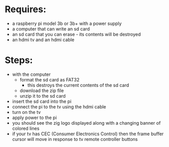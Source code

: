 # Requires:
* a raspberry pi model 3b or 3b+ with a power supply
* a computer that can write an sd card
* an sd card that you can erase - its contents will be destroyed
* an hdmi tv and an hdmi cable

# Steps:
* with the computer
    * format the sd card as FAT32
        * this destroys the current contents of the sd card
    * download the zip file
    * unzip it to the sd card
* insert the sd card into the pi
* connect the pi to the tv using the hdmi cable
* turn on the tv
* apply power to the pi
* you should see the zig logo displayed along with a changing banner of colored lines
* if your tv has CEC (Consumer Electronics Control) then the frame buffer cursor will move in response to tv remote controller buttons
